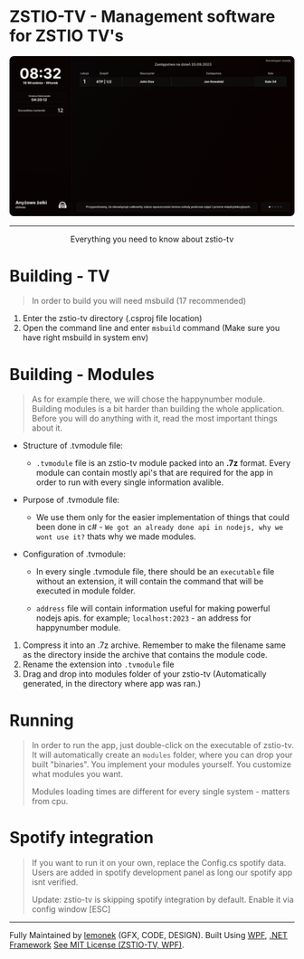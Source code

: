 # ZSTIO-TV - Management software for ZSTIO TV's

<p align="center"><img src="https://raw.githubusercontent.com/lemonekq/zstio-tv/main/img/head.png"></p>
<hr>

<p align="center">Everything you need to know about zstio-tv</p>

# Building - TV
> In order to build you will need msbuild (17 recommended)

1. Enter the zstio-tv directory (.csproj file location)
2. Open the command line and enter `msbuild` command (Make sure you have right msbuild in system env)

# Building - Modules
> As for example there, we will chose the happynumber module. Building modules is a bit harder than building the whole application. Before you will do anything with it, read the most important things about it.

- Structure of .tvmodule file:
	- `.tvmodule` file is an zstio-tv module packed into an **.7z** format. Every module can contain mostly api's that are required for the app in order to run with every single information avalible.

- Purpose of .tvmodule file:
	- We use them only for the easier implementation of things that could been done in c# - `We got an already done api in nodejs, why we wont use it?` thats why we made modules.

- Configuration of .tvmodule: 
	- In every single .tvmodule file, there should be an `executable` file without an extension, it will contain the command that will be executed in module folder.
	
	- `address` file will contain information useful for making powerful nodejs apis. for example; `localhost:2023` - an address for happynumber module.

1. Compress it into an .7z archive. Remember to make the filename same as the directory inside the archive that contains the module code.
2. Rename the extension into `.tvmodule` file
3. Drag and drop into modules folder of your zstio-tv (Automatically generated, in the directory where app was ran.)
# Running
> In order to run the app, just double-click on the executable of zstio-tv. It will automatically create an `modules` folder, where you can drop your built "binaries". You implement your modules yourself. You customize what modules you want.
>
> Modules loading times are different for every single system - matters from cpu.

# Spotify integration
>If you want to run it on your own, replace the Config.cs spotify data. Users are added in spotify development panel as long our spotify app isnt verified.
>
>Update: zstio-tv is skipping spotify integration by default. Enable it via config window [ESC]

<hr>

Fully Maintained by [lemonek](https://github.com/lemonekq) (GFX, CODE, DESIGN).
Built Using [WPF](https://github.com/dotnet/wpf), [.NET Framework](https://dotnet.microsoft.com/en-us/)
[See MIT License (ZSTIO-TV, WPF)](https://github.com/lemonekq/zstio-tv/blob/main/LICENSE).
<br><br>
